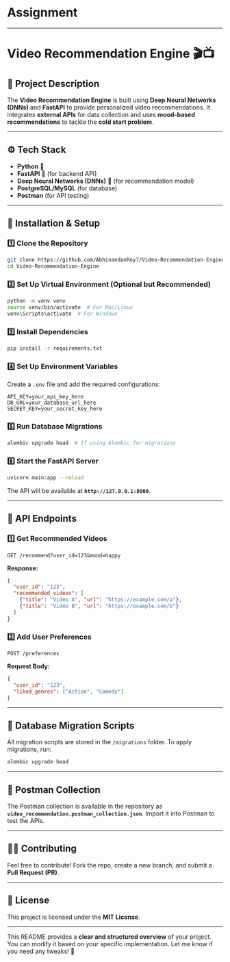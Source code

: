 # Assignment
---

# **Video Recommendation Engine 🎬📺**  

## **📌 Project Description**  
The **Video Recommendation Engine** is built using **Deep Neural Networks (DNNs)** and **FastAPI** to provide personalized video recommendations. It integrates **external APIs** for data collection and uses **mood-based recommendations** to tackle the **cold start problem**.  

---

## **⚙️ Tech Stack**  
- **Python** 🐍  
- **FastAPI** 🚀 (for backend API)  
- **Deep Neural Networks (DNNs)** 🤖 (for recommendation model)  
- **PostgreSQL/MySQL** (for database)  
- **Postman** (for API testing)  

---

## **🚀 Installation & Setup**  

### **1️⃣ Clone the Repository**  
```bash
git clone https://github.com/AbhinandanRoy7/Video-Recommendation-Engine.git
cd Video-Recommendation-Engine
```

### **2️⃣ Set Up Virtual Environment (Optional but Recommended)**  
```bash
python -m venv venv  
source venv/bin/activate  # For Mac/Linux  
venv\Scripts\activate  # For Windows  
```

### **3️⃣ Install Dependencies**  
```bash
pip install -r requirements.txt
```

### **4️⃣ Set Up Environment Variables**  
Create a `.env` file and add the required configurations:  
```
API_KEY=your_api_key_here  
DB_URL=your_database_url_here  
SECRET_KEY=your_secret_key_here  
```

### **5️⃣ Run Database Migrations**  
```bash
alembic upgrade head  # If using Alembic for migrations
```

### **6️⃣ Start the FastAPI Server**  
```bash
uvicorn main:app --reload
```
The API will be available at **`http://127.0.0.1:8000`**.

---

## **📡 API Endpoints**  

### **1️⃣ Get Recommended Videos**  
```http
GET /recommend?user_id=123&mood=happy
```
**Response:**  
```json
{
  "user_id": "123",
  "recommended_videos": [
    {"title": "Video A", "url": "https://example.com/a"},
    {"title": "Video B", "url": "https://example.com/b"}
  ]
}
```

### **2️⃣ Add User Preferences**  
```http
POST /preferences
```
**Request Body:**  
```json
{
  "user_id": "123",
  "liked_genres": ["Action", "Comedy"]
}
```

---

## **📂 Database Migration Scripts**  
All migration scripts are stored in the `/migrations` folder. To apply migrations, run:  
```bash
alembic upgrade head
```

---

## **📨 Postman Collection**  
The Postman collection is available in the repository as **`video_recommendation.postman_collection.json`**. Import it into Postman to test the APIs.  

---

## **👨‍💻 Contributing**  
Feel free to contribute! Fork the repo, create a new branch, and submit a **Pull Request (PR)**.  

---

## **📜 License**  
This project is licensed under the **MIT License**.  

---

This README provides a **clear and structured overview** of your project. You can modify it based on your specific implementation. Let me know if you need any tweaks! 🚀

